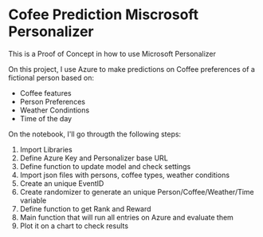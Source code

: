 # Cofee Prediction Miscrosoft Personalizer


This is a Proof of Concept in how to use Microsoft Personalizer

On this project, I use Azure to make predictions on Coffee preferences of a fictional person based on:
* Coffee features
* Person Preferences
* Weather Condintions
* Time of the day


On the notebook, I'll go througth the following steps:
1. Import Libraries
2. Define Azure Key and Personalizer base URL
3. Define function to update model and check settings
4. Import json files with persons, coffee types, weather conditions
5. Create an unique EventID
6. Create randomizer to generate an unique Person/Coffee/Weather/Time variable
7. Define function to get Rank and Reward
8. Main function that will run all entries on Azure and evaluate them
9. Plot it on a chart to check results